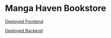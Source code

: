 # Manga Haven Bookstore

[Deployed Frontend](https://sensational-eclair-b3d76d.netlify.app/)

[Deployed Backend](https://portfolio-1cv1.onrender.com)
